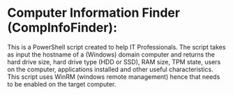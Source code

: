 # Computer Information Finder (CompInfoFinder):

This is a PowerShell script created to help IT Professionals. The script takes as input the hostname of a (Windows) domain computer and returns the hard drive size, hard drive type (HDD or SSD), RAM size, TPM state, users on the computer, applications installed and other useful characteristics.
This script uses WinRM (windows remote management) hence that needs to be enabled on the target computer.
